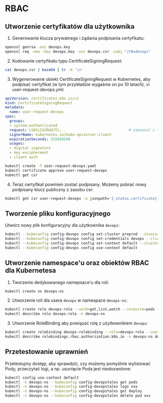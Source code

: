 # RBAC

## Utworzenie certyfikatów dla użytkownika

1. Generowanie klucza prywatnego i żądania podpisania certyfikatu:
```sh
openssl genrsa -out devops.key
openssl req -new -key devops.key -out devops.csr -subj "/CN=devops"
```

2. Kodowanie certyfikatu typu CertificateSigningRequest:
```sh
cat devops.csr | base64 | tr -d '\n'
```

3. Wygenerowanie obiekt CertificateSigningRequest w Kubernetes, aby podpisać certyfikat (w tym przykładzie wygaśnie on po 10 latach), vi user-request-devops.yml:
```yaml
apiVersion: certificates.k8s.io/v1
kind: CertificateSigningRequest
metadata:
  name: user-request-devops
spec:
  groups:
  - system:authenticated
  request: LS0tLS1CRUdJTi...                             # zamienić z tym co wyświetlił cat wyżej
  signerName: kubernetes.io/kube-apiserver-client
  expirationSeconds: 315569260
  usages:
  - digital signature
  - key encipherment
  - client auth
```

```sh
kubectl create -f user-request-devops.yaml
kubectl certificate approve user-request-devops
kubectl get csr 
```

4. Teraz certyfikat powinien zostać podpisany. Możemy pobrać nowy podpisany klucz publiczny z zasobu csr:
```sh
kubectl get csr user-request-devops -o jsonpath='{.status.certificate}' | base64 -d > devops-user.crt
```

## Tworzenie pliku konfiguracyjnego

Utwórz nowy plik konfiguracyjny dla użytkownika `devops`:
```sh
kubectl --kubeconfig config-devops config set-cluster preprod --insecure-skip-tls-verify=true --server=https://192.168.1.100:6443
kubectl --kubeconfig config-devops config set-credentials devops --client-certificate=devops-user.crt --client-key=devops.key --embed-certs=true
kubectl --kubeconfig config-devops config set-context default --cluster=preprod --user=devops
kubectl --kubeconfig config-devops config use-context default
```

## Utworzenie namespace'u oraz obiektów RBAC dla Kubernetesa

1. Tworzenie dedykowanego namepsace'u dla roli:
```sh
kubectl create ns devops-ns
```

2. Utworzenie roli dla usera `devops` w namespace `devops-ns`:
```sh
kubectl create role devops-role --verb=get,list,watch --resource=pods -n devops-ns
kubectl describe role devops-role -n devops-ns
```

3. Utworzenie RoleBinding aby powiązać rolę z użytkownikiem `devops`: 
```sh
kubectl create rolebinding devops-rolebinding --role=devops-role --user=devops -n devops-ns
kubectl describe rolebindings.rbac.authorization.k8s.io -n devops-ns devops-rolebinding 
```

## Przetestowanie uprawnień

Przetestujmy dostęp, aby sprawdzić, czy możemy pomyślnie wylistować Pody, przeczytać logi, a np. usunięcie Poda jest niedozwolone:
```sh
kubectl config use-context default
kubectl -n devops-ns --kubeconfig config-devopstales get pods 
kubectl -n devops-ns --kubeconfig config-devopstales logs xxx
kubectl -n devops-ns --kubeconfig config-devopstales get deploy
kubectl -n devops-ns --kubeconfig config-devopstales delete pod xxx
```
